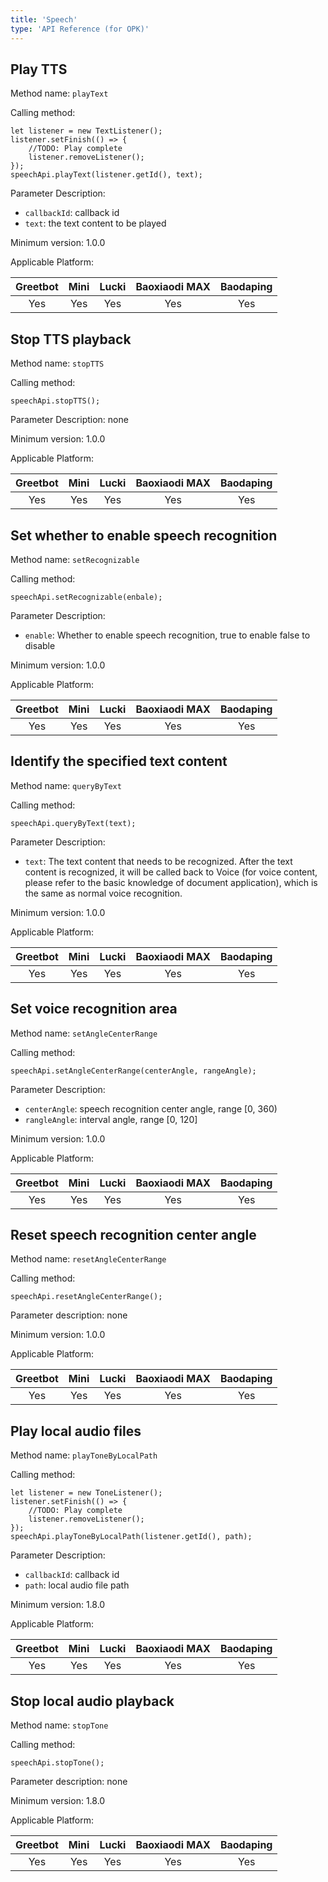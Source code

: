 ```yaml
---
title: 'Speech'
type: 'API Reference (for OPK)'
---
```


## Play TTS

Method name: `playText`

Calling method:

```
let listener = new TextListener();
listener.setFinish(() => {
    //TODO: Play complete
    listener.removeListener();
});
speechApi.playText(listener.getId(), text);
```

Parameter Description:

- `callbackId`: callback id
- `text`: the text content to be played

Minimum version: 1.0.0

Applicable Platform:

<div class="fixed-table bordered-table">

|Greetbot|Mini|Lucki|Baoxiaodi MAX|Baodaping|
|:-:|:-:|:-:|:-:|:-:|
|Yes|Yes|Yes|Yes|Yes|

</div>

## Stop TTS playback
Method name: `stopTTS`

Calling method:
```
speechApi.stopTTS();
```

Parameter Description: none

Minimum version: 1.0.0

Applicable Platform:

<div class="fixed-table bordered-table">

|Greetbot|Mini|Lucki|Baoxiaodi MAX|Baodaping|
|:-:|:-:|:-:|:-:|:-:|
|Yes|Yes|Yes|Yes|Yes|

</div>

## Set whether to enable speech recognition
Method name: `setRecognizable`

Calling method:
```
speechApi.setRecognizable(enbale);
```

Parameter Description:

- `enable`: Whether to enable speech recognition, true to enable false to disable

Minimum version: 1.0.0

Applicable Platform:

<div class="fixed-table bordered-table">

|Greetbot|Mini|Lucki|Baoxiaodi MAX|Baodaping|
|:-:|:-:|:-:|:-:|:-:|
|Yes|Yes|Yes|Yes|Yes|

</div>

## Identify the specified text content
Method name: `queryByText`

Calling method:
```
speechApi.queryByText(text);
```

Parameter Description:

- `text`: The text content that needs to be recognized. After the text content is recognized, it will be called back to Voice (for voice content, please refer to the basic knowledge of document application), which is the same as normal voice recognition.

Minimum version: 1.0.0

Applicable Platform:

<div class="fixed-table bordered-table">

|Greetbot|Mini|Lucki|Baoxiaodi MAX|Baodaping|
|:-:|:-:|:-:|:-:|:-:|
|Yes|Yes|Yes|Yes|Yes|

</div>

## Set voice recognition area
Method name: `setAngleCenterRange`

Calling method:
```
speechApi.setAngleCenterRange(centerAngle, rangeAngle);
```

Parameter Description:

- `centerAngle`: speech recognition center angle, range [0, 360)
- `rangleAngle`: interval angle, range [0, 120]

Minimum version: 1.0.0

Applicable Platform:

<div class="fixed-table bordered-table">

|Greetbot|Mini|Lucki|Baoxiaodi MAX|Baodaping|
|:-:|:-:|:-:|:-:|:-:|
|Yes|Yes|Yes|Yes|Yes|

</div>

## Reset speech recognition center angle
Method name: `resetAngleCenterRange`

Calling method:
```
speechApi.resetAngleCenterRange();
```

Parameter description: none

Minimum version: 1.0.0

Applicable Platform:

<div class="fixed-table bordered-table">

|Greetbot|Mini|Lucki|Baoxiaodi MAX|Baodaping|
|:-:|:-:|:-:|:-:|:-:|
|Yes|Yes|Yes|Yes|Yes|

</div>

## Play local audio files
Method name: `playToneByLocalPath`

Calling method:

```
let listener = new ToneListener();
listener.setFinish(() => {
    //TODO: Play complete
    listener.removeListener();
});
speechApi.playToneByLocalPath(listener.getId(), path);
```

Parameter Description:

- `callbackId`: callback id
- `path`: local audio file path

Minimum version: 1.8.0

Applicable Platform:

<div class="fixed-table bordered-table">

|Greetbot|Mini|Lucki|Baoxiaodi MAX|Baodaping|
|:-:|:-:|:-:|:-:|:-:|
|Yes|Yes|Yes|Yes|Yes|

</div>

## Stop local audio playback
Method name: `stopTone`

Calling method:
```
speechApi.stopTone();
```

Parameter description: none

Minimum version: 1.8.0

Applicable Platform:

<div class="fixed-table bordered-table">

|Greetbot|Mini|Lucki|Baoxiaodi MAX|Baodaping|
|:-:|:-:|:-:|:-:|:-:|
|Yes|Yes|Yes|Yes|Yes|

</div>
